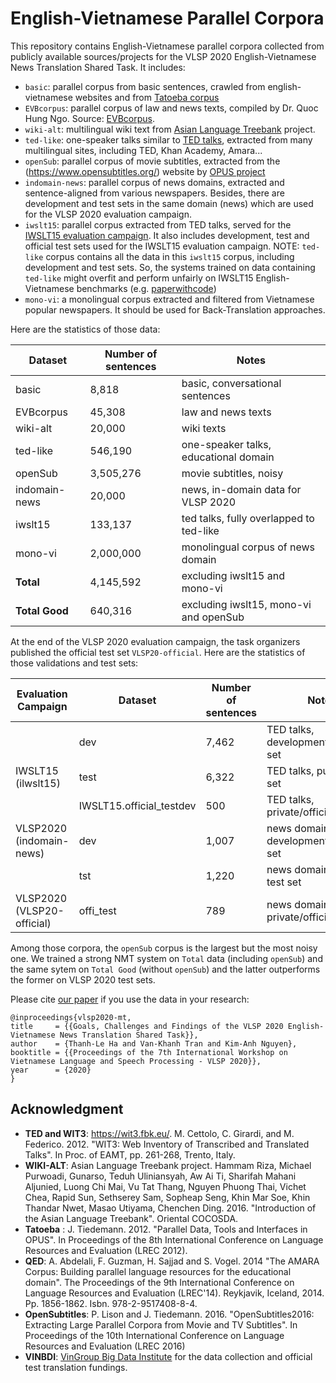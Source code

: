 # English-Vietnamese Parallel Corpora
This repository contains English-Vietnamese parallel corpora collected from publicly available sources/projects for the VLSP 2020
English-Vietnamese News Translation Shared Task. It includes:

* `basic`: parallel corpus from basic sentences, crawled from english-vietnamese websites and from [Tatoeba corpus](http://opus.nlpl.eu/Tatoeba.php)
* `EVBcorpus`: parallel corpus of law and news texts, compiled by Dr. Quoc Hung Ngo. Source: [EVBcorpus](https://github.com/qhungngo/EVBCorpus).
* `wiki-alt`: multilingual wiki text from [Asian Language Treebank](http://www2.nict.go.jp/astrec-att/member/mutiyama/ALT/) project.
* `ted-like`: one-speaker talks similar to [TED talks](https://www.ted.com/), extracted from many multilingual sites, including TED, Khan Academy, Amara... 
* `openSub`: parallel corpus of movie subtitles, extracted from the (https://www.opensubtitles.org/) website by  [OPUS project](https://opus.nlpl.eu/OpenSubtitles.php)
*  `indomain-news`: parallel corpus of news domains, extracted and sentence-aligned from various newspapers. Besides, there are development and test sets in the same domain (news) which are used for the VLSP 2020 evaluation campaign.
*  `iwslt15`: parallel corpus extracted from TED talks, served for the [IWSLT15 evaluation campaign](https://workshop2015.iwslt.org/). It also includes development, test and official test sets used for the IWSLT15 evaluation campaign. NOTE: `ted-like` corpus contains all the data in this `iwslt15` corpus, including development and test sets. So, the systems trained on data containing `ted-like` might overfit and perform unfairly on IWSLT15 English-Vietnamese benchmarks (e.g. [paperwithcode](https://paperswithcode.com/sota/machine-translation-on-iwslt2015-english-1))
*  `mono-vi`: a monolingual corpus extracted and filtered from Vietnamese popular newspapers. It should be used for Back-Translation approaches.


Here are the statistics of those data:

| Dataset           | Number of sentences | Notes                                   |
|-------------------|---------------------|-----------------------------------------|
| basic             | 8,818               | basic, conversational sentences         |
| EVBcorpus         | 45,308              | law and news texts                      |
| wiki-alt          | 20,000              | wiki texts                              |
| ted-like          | 546,190             | one-speaker talks, educational domain   |
| openSub           | 3,505,276           | movie subtitles, noisy                  |
| indomain-news     | 20,000              | news, in-domain data for VLSP 2020      |
| iwslt15           | 133,137             | ted talks, fully overlapped to ted-like |
| mono-vi           | 2,000,000           | monolingual corpus of news domain       |
| **Total**         | 4,145,592           | excluding iwslt15 and mono-vi           |
| **Total Good**    | 640,316             | excluding iwslt15, mono-vi and openSub  |

At the end of the VLSP 2020 evaluation campaign, the task organizers published the official test set `VLSP20-official`. Here are the statistics of those validations and test sets:

| Evaluation Campaign        | Dataset                  | Number of sentences | Notes                                   |
|----------------------------|--------------------------|---------------------|-----------------------------------------|
|                            | dev                      | 7,462               | TED talks, development/validation set   |
| IWSLT15 (ilwslt15)         | test                     | 6,322               | TED talks, public test set              |
|                            | IWSLT15.official_testdev | 500                 | TED talks, private/official test set    |
| VLSP2020 (indomain-news)   | dev                      | 1,007               | news domain, development/validation set |
|                            | tst                      | 1,220               | news domain, public test set            |
| VLSP2020 (VLSP20-official) | offi_test                | 789                 | news domain, private/official test set  |


Among those corpora, the `openSub` corpus is the largest but the most noisy one. We trained a strong NMT system on `Total` data (including `openSub`) and the same sytem on `Total Good` (without `openSub`) and the latter outperforms the former on VLSP 2020 test sets.

Please cite [our paper](https://www.aclweb.org/anthology/2020.vlsp-1.18.pdf) if you use the data in your research:

    @inproceedings{vlsp2020-mt,
    title     = {{Goals, Challenges and Findings of the VLSP 2020 English-Vietnamese News Translation Shared Task}},
    author    = {Thanh-Le Ha and Van-Khanh Tran and Kim-Anh Nguyen},
    booktitle = {{Proceedings of the 7th International Workshop on Vietnamese Language and Speech Processing - VLSP 2020}},
    year      = {2020}
    }


## Acknowledgment 

*  **TED and WIT3**: https://wit3.fbk.eu/. M. Cettolo, C. Girardi, and M. Federico. 2012. "WIT3: Web Inventory of Transcribed and Translated Talks". In Proc. of EAMT, pp. 261-268, Trento, Italy.
*  **WIKI-ALT**: Asian Language Treebank project. Hammam Riza, Michael Purwoadi, Gunarso, Teduh Uliniansyah, Aw Ai Ti, Sharifah Mahani Aljunied, Luong Chi Mai, Vu Tat Thang, Nguyen Phuong Thai, Vichet Chea, Rapid Sun, Sethserey Sam, Sopheap Seng, Khin Mar Soe, Khin Thandar Nwet, Masao Utiyama, Chenchen Ding. 2016. "Introduction of the Asian Language Treebank". Oriental COCOSDA.
*  **Tatoeba** : J. Tiedemann. 2012. "Parallel Data, Tools and Interfaces in OPUS". In Proceedings of the 8th International Conference on Language Resources and Evaluation (LREC 2012).
*  **QED**: A. Abdelali, F. Guzman, H. Sajjad and S. Vogel. 2014 "The AMARA Corpus: Building parallel language resources for the educational domain". The Proceedings of the 9th International Conference on Language Resources and Evaluation (LREC'14). Reykjavik, Iceland, 2014. Pp. 1856-1862. Isbn. 978-2-9517408-8-4. 
*  **OpenSubtitles**: P. Lison and J. Tiedemann. 2016. "OpenSubtitles2016: Extracting Large Parallel Corpora from Movie and TV Subtitles". In Proceedings of the 10th International Conference on Language Resources and Evaluation (LREC 2016)
*  **VINBDI**: [VinGroup Big Data Institute](https://vinbigdata.org/en/) for the data collection and official test translation fundings.
